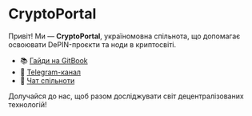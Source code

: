 # CryptoPortal
Привіт! Ми — **CryptoPortal**, україномовна спільнота, що допомагає освоювати DePIN-проєкти та ноди в криптосвіті.

- 📚 [Гайди на GitBook](https://cryptoportal.gitbook.io/cryptoportal-docs)
- 📢 [Telegram-канал](https://t.me/cryptoportalua)
- 💬 [Чат спільноти](https://t.me/cryptoportalua_chat)

Долучайся до нас, щоб разом досліджувати світ децентралізованих технологій!
